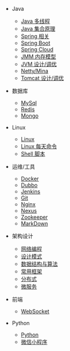 * Java
	* [Java 多线程](study/thread.md)
	* [Java 集合原理](study/array.md)
	* [Spring 相关](study/spring.md)
	* [Spring Boot](study/springBoot.md)
	* [Spring Cloud](study/springCloud.md)
	* [JMM 内存模型](study/jmm.md)
	* [JVM 设计/调优](study/jvm.md)
	* [Netty/Mina](study/netty.md)
	* [Tomcat 设计/调优](study/tomcat.md)

* 数据库
	* [MySql](study/mysql.md)
	* [Redis](study/redis.md)
	* [Mongo](study/mongo.md)

* Linux
	* [Linux](study/linux.md)
	* [Linux 每天命令](study/linuxCommand.md)
	* [Shell 脚本](study/shell.md)

* 运维/工具
	* [Docker](study/docker.md)
	* [Dubbo](study/dubbo.md)
	* [Jenkins](study/jenkins.md)
	* [Git](study/git.md)
	* [Nginx](study/nginx.md)
	* [Nexus](study/nexus.md)
	* [Zookeeper](study/zookeeper.md)
	* [MarkDown](study/markDown.md)

* 架构设计
	* [网络编程](study/network.md)
	* [设计模式](study/designPattern.md)
	* [数据结构与算法](study/algorithm.md)
	* [常用框架](study/frame.md)
	* [分布式](study/distributed.md)
	* [微服务](study/microservice.md)

* 前端
	* [WebSocket](study/websocket.md)

* Python 
	* [Python](study/python.md)
	* [微信小程序](study/wechat.md)